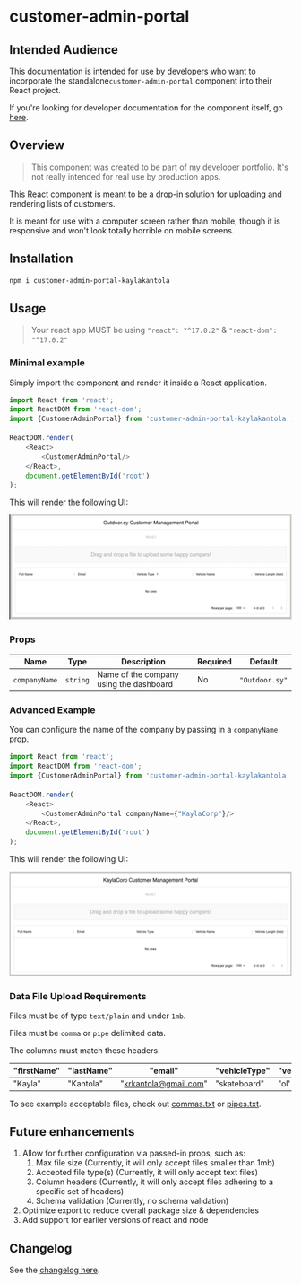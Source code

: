 # customer-admin-portal

## Intended Audience

This documentation is intended for use by developers who want to incorporate the standalone`customer-admin-portal`
component into their React project.

If you're looking for developer documentation for the component itself, go [here](./docs/developer.md).

## Overview

> This component was created to be part of my developer portfolio. It's not really intended for real use by production apps.

This React component is meant to be a drop-in solution for uploading and rendering lists of customers.

It is meant for use with a computer screen rather than mobile, though it is responsive and won't look totally horrible
on mobile screens.

## Installation

```sh
npm i customer-admin-portal-kaylakantola
```

## Usage

> Your react app MUST be using `"react": "^17.0.2"` & `"react-dom": "^17.0.2"`

### Minimal example

Simply import the component and render it inside a React application.

```js
import React from 'react';
import ReactDOM from 'react-dom';
import {CustomerAdminPortal} from 'customer-admin-portal-kaylakantola';

ReactDOM.render(
    <React>
        <CustomerAdminPortal/>
    </React>,
    document.getElementById('root')
);
```

This will render the following UI:

![empty dashboard](./docs/example_dashboard_empty.png)

### Props

| Name | Type | Description                             | Required | Default       |
| --- |------|-----------------------------------------|----------|---------------|
| `companyName` | `string`  | Name of the company using the dashboard | No        | `"Outdoor.sy"` |

### Advanced Example

You can configure the name of the company by passing in a `companyName` prop.

```js
import React from 'react';
import ReactDOM from 'react-dom';
import {CustomerAdminPortal} from 'customer-admin-portal-kaylakantola';

ReactDOM.render(
    <React>
        <CustomerAdminPortal companyName={"KaylaCorp"}/>
    </React>,
    document.getElementById('root')
);
```

This will render the following UI:

![kaylacorp](./docs/kaylacorp.png)

### Data File Upload Requirements

Files must be of type `text/plain` and under `1mb`.

Files must be `comma` or `pipe` delimited data.

The columns must match these headers:

| "firstName" | "lastName" | "email" | "vehicleType" | "vehicleName" | "vehicleLength" |
| --- |--- |--- |--- |--- |-----------------|
| "Kayla" | "Kantola" | "krkantola@gmail.com" | "skateboard" | "ol' faithful" | "2 ft"            |

To see example acceptable files, check out [commas.txt](./commas.txt) or [pipes.txt](pipes.txt).


## Future enhancements

1. Allow for further configuration via passed-in props, such as:
   1. Max file size (Currently, it will only accept files smaller than 1mb)
   2. Accepted file type(s) (Currently, it will only accept text files)
   3. Column headers (Currently, it will only accept files adhering to a specific set of headers)
   4. Schema validation (Currently, no schema validation)
2. Optimize export to reduce overall package size & dependencies
3. Add support for earlier versions of react and node

## Changelog

See the [changelog here](./docs/changelog.md).

